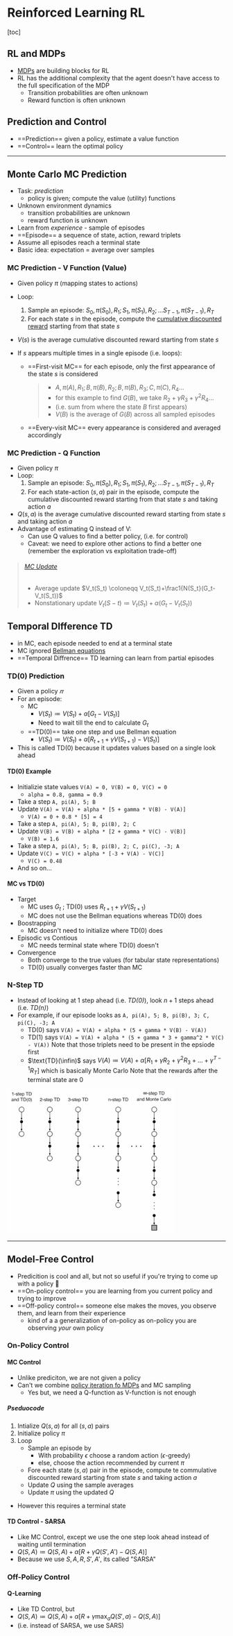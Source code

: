 # Reinforced Learning RL

[toc]

## RL and MDPs

- [MDPs](10-Decision-Making.md#Markov-Decision-MDP) are building blocks for RL
- RL has the additional complexity that the agent doesn't have access to the full specification of the MDP
  - Transition probabilities are often unknown
  - Reward function is often unknown

## Prediction and Control

- ==Prediction== given a policy, estimate a value function
- ==Control== learn the optimal policy

<hr/>

## Monte Carlo MC Prediction

- Task: *prediction*
  -  policy is given; compute the value (utility) functions
- Unknown environment dynamics
  - transition probabilities are unknown
  - reward function is unknown
- Learn from *experience* - sample of episodes
- ==Episode== a sequence of state, action, reward triplets
- Assume all episodes reach a terminal state
- Basic idea: expectation = average over samples

### MC Prediction - V Function (Value)

- Given policy $\pi$ (mapping states to actions)

- Loop:

  1. Sample an episode: $S_0,\pi(S_0),R_1;S_1,\pi(S_1),R_2;...S_{T-1},\pi(S_{T-1}),R_T$
  2. For each state $s$ in the episode, compute the [cumulative discounted reward](10-Decision-Making.md#Discount-Factor) starting from that state $s$

- $V(s)$ is the average cumulative discounted reward starting from state $s$

- If $s$ appears multiple times in a single episode (i.e. loops): 

  - ==First-visit MC== for each episode, only the first appearance of the state $s$ is considered

    > - $A, \pi(A), R_1; B, \pi(B), R_2; B, \pi(B), R_3; C, \pi(C), R_4...$
    > - for this example to find $G(B)$, we take $R_2+\gamma R_3+\gamma^2R_4...$
    > - (i.e. sum from where the state $B$ first appears)
    > - $V(B)$ is the average of $G(B)$ across all sampled episodes

  - ==Every-visit MC== every appearance is considered and averaged accordingly

### MC Prediction - Q Function

- Given policy $\pi$
- Loop:
  1. Sample an episode: $S_0,\pi(S_0),R_1;S_1,\pi(S_1),R_2;...S_{T-1},\pi(S_{T-1}),R_T$
  2. For each state-action $(s,a)$ pair in the episode, compute the cumulative discounted reward starting from that state $s$ and taking action $a$
- $Q(s,a)$ is the average cumulative discounted reward starting from state $s$ and taking action $a$
- Advantage of estimating Q instead of V:
  - Can use Q values to find a better policy, (i.e. for control)
  - Caveat: we need to explore other actions to find a better one (remember the exploration vs exploitation trade-off)

> ###### [MC Update](10-Decision-Making.md#Notation)
>
> - Average update $V_t(S_t) \coloneqq  V_t(S_t)+\frac1{N(S_t}(G_t-V_t(S_t))$
> - Nonstationary update  $V_t(S-t) \coloneqq  V_t(S_t)+\alpha(G_t-V_t(S_t))$

## Temporal DIfference TD

- in MC, each episode needed to end at a terminal state
- MC ignored [Bellman equations](10-Decision-Making.md#Bellman-Equation)
- ==Temporal Diffrence== TD learning can learn from partial episodes

### TD(0) Prediction

- Given a policy $𝜋$
- For an episode:
  - MC
    - $V(S_t) \coloneqq V(S_t)+\alpha[G_t-V(S_t)]$
    - Need to wait till the end to calculate $G_t$
  - ==TD(0)== take one step and use Bellman equation
    - $V(S_t) \coloneqq V(S_t)+\alpha[R_{t+1}+\gamma V(S_{t+1})-V(S_t)]$
- This is called TD(0) because it updates values based on a single look ahead

#### TD(0) Example

- Initializie state values `V(A) = 0, V(B) = 0, V(C) = 0`
  - `alpha = 0.8, gamma = 0.9`
- Take a step `A, pi(A), 5; B`
- Update `V(A) = V(A) + alpha * [5 + gamma * V(B) - V(A)]`
  - `V(A) = 0 + 0.8 * [5] = 4`
- Take a step `A, pi(A), 5; B, pi(B), 2; C`
- Update `V(B) = V(B) + alpha * [2 + gamma * V(C) - V(B)]`
  - `V(B) = 1.6`
- Take a step `A, pi(A), 5; B, pi(B), 2; C, pi(C), -3; A`
- Update `V(C) = V(C) + alpha * [-3 + V(A) - V(C)]`
  - `V(C) = 0.48`
- And so on...

#### MC vs TD(0)

- Target
  - MC uses $G_t$ ; TD(0) uses $R_{t+1} + \gamma V(S_{t+1})$
  - MC does not use the Bellman equations whereas TD(0) does
- Boostrapping
  - MC doesn't need to initialize where TD(0) does
- Episodic vs Contious
  - MC needs terminal state where TD(0) doesn't
- Convergence
  - Both converge to the true values (for tabular state representations)
  - TD(0) usually converges faster than MC

### N-Step TD

- Instead of looking at 1 step ahead (i.e. *TD(0)*), look $n+1$ steps ahead (i.e. *TD($n$)*)
- For example, if our episode looks as `A, pi(A), 5; B, pi(B), 3; C, pi(C), -3; A`
  - TD(0) says `V(A) = V(A) + alpha * (5 + gamma * V(B) - V(A))`
  - TD(1) says `V(A) = V(A) + alpha * (5 + gamma * 3 + gamma^2 * V(C) - V(A))`
    Note that those triplets need to be present in the epsiode first
  - $\text{TD}(\infin)$ says $V(A) \coloneqq V(A) + \alpha[R_1+\gamma R_2+ \gamma^2 R_3 + ... + \gamma^{T-1} R_T]$
    which is basically Monte Carlo
    Note that the rewards after the terminal state are 0

<img src="images/image-20230503194324196.png" alt="image-20230503194324196" style="zoom:80%;" />

<hr/>

## Model-Free Control

- Predicition is cool and all, but not so useful if you're trying to come up with a policy :thinking:
- ==On-policy control== you are learning from you current policy and trying to improve
- ==Off-policy control== someone else makes the moves, you observe them, and learn from their experience
  - kind of a a generalization of on-policy as on-policy you are observing *your* own policy

### On-Policy Control

#### MC Control

- Unlike prediciton, we are not given a policy
- Can't we combine [policy iteration fo MDPs](10-Decision-Making.md#Policy-Iteration) and MC sampling
  - Yes but, we need a Q-function as V-function is not enough

##### Pseduocode

1. Intialize $Q(s,a)$ for all $(s,a)$ pairs
2. Initialize policy $\pi$
3. Loop
   - Sample an episode by
     - With probability $\epsilon$ choose a random action ($\epsilon$-greedy)
     - else, choose the action recommended by current $\pi$
   - Fore each state $(s,a)$ pair in the episode, compute te commulative discounted reward starting from state $s$ and taking action $a$
   - Update $Q$ using the sample averages
   - Update $\pi$ using the updated $Q$
- However this requires a terminal state

#### TD Control - SARSA

- Like MC Control, except we use the one step look ahead instead of waiting until termination
- $Q(S,A) \coloneqq Q(S,A) + \alpha[R+\gamma Q(S',A') - Q(S,A)]$
- Because we use $S,A,R,S',A'$, its called "SARSA"

### Off-Policy Control

#### Q-Learning

- Like TD Control, but
- $Q(S,A) \coloneqq Q(S,A) + \alpha[R+\gamma \max_aQ(S',a) - Q(S,A)]$
- (i.e. instead of SARSA, we use SARS)





